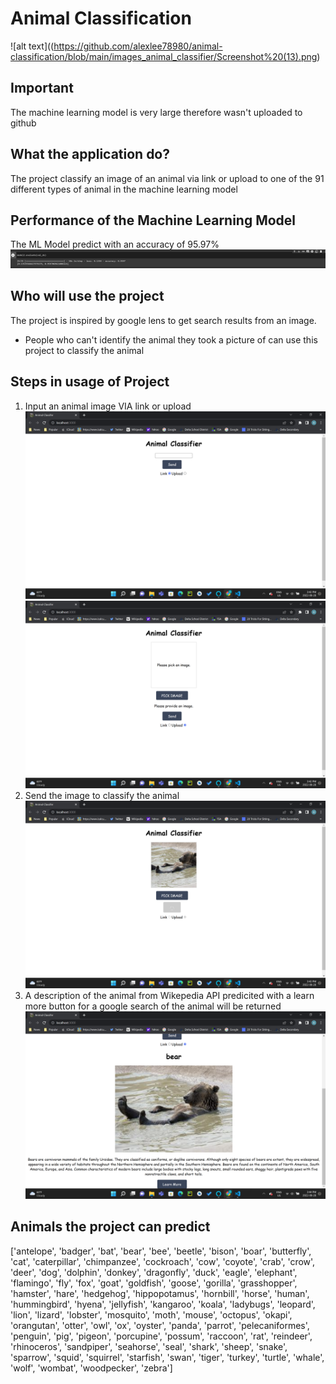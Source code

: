 # Animal Classification
![alt text]((https://github.com/alexlee78980/animal-classification/blob/main/images_animal_classifier/Screenshot%20(13).png)
## Important
The machine learning model is very large therefore wasn't uploaded to github
## What the application do?
The project classify an image of an animal via link or upload to one of the 91 different types of animal in the machine learning model
## Performance of the Machine Learning Model
The ML Model predict with an accuracy of 95.97%
![alt text](https://github.com/alexlee78980/animal-classification/blob/main/images_animal_classifier/Screenshot%202022-08-26%20025547.jpg)
## Who will use the project
The project is inspired by google lens to get search results from an image. 
- People who can't identify the animal they took a picture of can use this project to classify the animal
## Steps in usage of Project
1) Input an animal image VIA link or upload
 ![alt text](https://github.com/alexlee78980/animal-classification/blob/main/images_animal_classifier/Screenshot%20(13).png)
 ![alt text](https://github.com/alexlee78980/animal-classification/blob/main/images_animal_classifier/Screenshot%20(14).png)
2) Send the image to classify the animal
 ![alt text](https://github.com/alexlee78980/animal-classification/blob/main/images_animal_classifier/Screenshot%20(15).png)
3) A description of the animal from Wikepedia API predicited with a learn more button for a google search of the animal will be returned
![alt text](https://github.com/alexlee78980/animal-classification/blob/main/images_animal_classifier/Screenshot%20(16).png)
## Animals the project can predict
['antelope',
 'badger',
 'bat',
 'bear',
 'bee',
 'beetle',
 'bison',
 'boar',
 'butterfly',
 'cat',
 'caterpillar',
 'chimpanzee',
 'cockroach',
 'cow',
 'coyote',
 'crab',
 'crow',
 'deer',
 'dog',
 'dolphin',
 'donkey',
 'dragonfly',
 'duck',
 'eagle',
 'elephant',
 'flamingo',
 'fly',
 'fox',
 'goat',
 'goldfish',
 'goose',
 'gorilla',
 'grasshopper',
 'hamster',
 'hare',
 'hedgehog',
 'hippopotamus',
 'hornbill',
 'horse',
 'human',
 'hummingbird',
 'hyena',
 'jellyfish',
 'kangaroo',
 'koala',
 'ladybugs',
 'leopard',
 'lion',
 'lizard',
 'lobster',
 'mosquito',
 'moth',
 'mouse',
 'octopus',
 'okapi',
 'orangutan',
 'otter',
 'owl',
 'ox',
 'oyster',
 'panda',
 'parrot',
 'pelecaniformes',
 'penguin',
 'pig',
 'pigeon',
 'porcupine',
 'possum',
 'raccoon',
 'rat',
 'reindeer',
 'rhinoceros',
 'sandpiper',
 'seahorse',
 'seal',
 'shark',
 'sheep',
 'snake',
 'sparrow',
 'squid',
 'squirrel',
 'starfish',
 'swan',
 'tiger',
 'turkey',
 'turtle',
 'whale',
 'wolf',
 'wombat',
 'woodpecker',
 'zebra']
